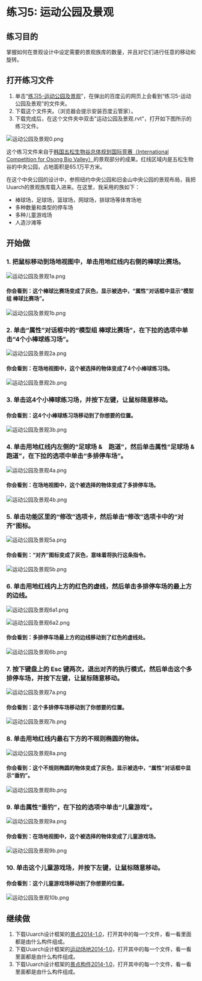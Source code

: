 # 练习5: 运动公园及景观

## 练习目的

掌握如何在景观设计中设定需要的景观族库的数量，并且对它们进行任意的移动和旋转。

## 打开练习文件

1. 单击“[练习5-运动公园及景观](http://pan.baidu.com/s/1bujkYi)”，在弹出的百度云的网页上会看到“练习5-运动公园及景观”的文件夹。
2. 下载这个文件夹。（浏览器会提示安装百度云管家）。
3. 下载完成后，在这个文件夹中双击"运动公园及景观.rvt"，打开如下图所示的练习文件。

![运动公园及景观0.png](/images/运动公园及景观/运动公园及景观0.png)

这个练习文件来自于[韩国五松生物谷总体规划国际竞赛（International Competition for Osong Bio Valley）](http://www.deathbyarchitecture.com/viewCompetition.html?id=1685)的景观部分的成果。红线区域内是五松生物谷的中央公园，占地面积是65.1万平方米。

在这个中央公园的设计中，参照纽约中央公园和旧金山中央公园的景观布局，我把Uuarch的景观族库载入进来。在这里，我采用的族如下：

- 棒球场，足球场，篮球场，网球场，排球场等体育场地
- 多种数量和类型的停车场
- 多种儿童游戏场
- 人造沙滩等

## 开始做

### 1. 把鼠标移动到场地视图中，单击用地红线内右侧的棒球比赛场。

![运动公园及景观1a.png](/images/运动公园及景观/运动公园及景观1a.png)

#### 你会看到：这个棒球比赛场变成了灰色，显示被选中，“属性”对话框中显示“模型组 棒球比赛场”。

![运动公园及景观1b.png](/images/运动公园及景观/运动公园及景观1b.png)

### 2. 单击“属性”对话框中的“模型组 棒球比赛场”，在下拉的选项中单击“4个小棒球练习场”。

![运动公园及景观2a.png](/images/运动公园及景观/运动公园及景观2a.png)

#### 你会看到：在场地视图中，这个被选择的物体变成了4个小棒球练习场。

![运动公园及景观2b.png](/images/运动公园及景观/运动公园及景观2b.png)

### 3. 单击这4个小棒球练习场，并按下左键，让鼠标随意移动。

#### 你会看到：这4个小棒球练习场移动到了你想要的位置。

![运动公园及景观3b.png](/images/运动公园及景观/运动公园及景观3b.png)

### 4. 单击用地红线内左侧的“足球场 &　跑道”，然后单击属性“足球场 &　跑道”，在下拉的选项中单击“多排停车场”。

![运动公园及景观4a.png](/images/运动公园及景观/运动公园及景观4a.png)

#### 你会看到：在场地视图中，这个被选择的物体变成了多排停车场。

![运动公园及景观4b.png](/images/运动公园及景观/运动公园及景观4b.png)

### 5. 单击功能区里的“修改”选项卡，然后单击“修改”选项卡中的“对齐”图标。

![运动公园及景观5a.png](/images/运动公园及景观/运动公园及景观5a.png)

#### 你会看到：“对齐”图标变成了灰色，意味着将执行这条指令。

![运动公园及景观5b.png](/images/运动公园及景观/运动公园及景观5b.png)

### 6. 单击用地红线内上方的红色的虚线，然后单击多排停车场的最上方的边线。

![运动公园及景观6a1.png](/images/运动公园及景观/运动公园及景观6a1.png)

![运动公园及景观6a2.png](/images/运动公园及景观/运动公园及景观6a2.png)

#### 你会看到：多排停车场最上方的边线移动到了红色的虚线处。

![运动公园及景观6b.png](/images/运动公园及景观/运动公园及景观6b.png)

### 7. 按下键盘上的 Esc 键两次，退出对齐的执行模式，然后单击这个多排停车场，并按下左键，让鼠标随意移动。

![运动公园及景观7a.png](/images/运动公园及景观/运动公园及景观7a.png)

#### 你会看到：这个多排停车场移动到了你想要的位置。

![运动公园及景观7b.png](/images/运动公园及景观/运动公园及景观7b.png)

### 8. 单击用地红线内最右下方的不规则椭圆的物体。

![运动公园及景观8a.png](/images/运动公园及景观/运动公园及景观8a.png)

#### 你会看到：这个不规则椭圆的物体变成了灰色，显示被选中，“属性”对话框中显示“垂钓”。

![运动公园及景观8b.png](/images/运动公园及景观/运动公园及景观8b.png)

### 9. 单击属性“垂钓”，在下拉的选项中单击“儿童游戏”。

![运动公园及景观9a.png](/images/运动公园及景观/运动公园及景观9a.png)

#### 你会看到：在场地视图中，这个被选择的物体变成了儿童游戏场。

![运动公园及景观9b.png](/images/运动公园及景观/运动公园及景观9b.png)

### 10. 单击这个儿童游戏场，并按下左键，让鼠标随意移动。

#### 你会看到：这个儿童游戏场移动到了你想要的位置。

![运动公园及景观10b.png](/images/运动公园及景观/运动公园及景观10b.png)

## 继续做

1. 下载Uuarch设计框架的[景点2014-1.0](http://pan.baidu.com/s/1eRD0JGQ)，打开其中的每一个文件，看一看里面都是由什么构件组成。
2. 下载Uuarch设计框架的[运动场地2014-1.0](http://pan.baidu.com/s/1eSwga0U)，打开其中的每一个文件，看一看里面都是由什么构件组成。
3. 下载Uuarch设计框架的[景点构件2014-1.0](http://pan.baidu.com/s/1c2Lm8s4)，打开其中的每一个文件，看一看里面都是由什么构件组成。

